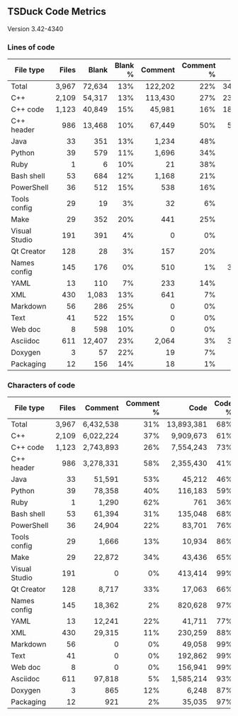 ## TSDuck Code Metrics

Version 3.42-4340

### Lines of code

| File type     |      Files |      Blank |   Blank % |    Comment | Comment % |       Code |    Code % |      Total |
| ------------- | ---------: | ---------: | --------: | ---------: | --------: | ---------: | --------: | ---------: |
| Total         |      3,967 |     72,634 |       13% |    122,202 |       22% |    343,597 |       63% |    538,433 |
| C++           |      2,109 |     54,317 |       13% |    113,430 |       27% |    238,044 |       58% |    405,791 |
| C++ code      |      1,123 |     40,849 |       15% |     45,981 |       16% |    185,199 |       68% |    272,029 |
| C++ header    |        986 |     13,468 |       10% |     67,449 |       50% |     52,845 |       39% |    133,762 |
| Java          |         33 |        351 |       13% |      1,234 |       48% |        981 |       38% |      2,566 |
| Python        |         39 |        579 |       11% |      1,696 |       34% |      2,671 |       54% |      4,946 |
| Ruby          |          1 |          6 |       10% |         21 |       38% |         28 |       50% |         55 |
| Bash shell    |         53 |        684 |       12% |      1,168 |       21% |      3,592 |       65% |      5,444 |
| PowerShell    |         36 |        512 |       15% |        538 |       16% |      2,255 |       68% |      3,305 |
| Tools config  |         29 |         19 |        3% |         32 |        6% |        443 |       89% |        494 |
| Make          |         29 |        352 |       20% |        441 |       25% |        964 |       54% |      1,757 |
| Visual Studio |        191 |        391 |        4% |          0 |        0% |      7,671 |       95% |      8,062 |
| Qt Creator    |        128 |         28 |        3% |        157 |       20% |        568 |       75% |        753 |
| Names config  |        145 |        176 |        0% |        510 |        1% |     30,134 |       97% |     30,820 |
| YAML          |         13 |        110 |        7% |        233 |       14% |      1,224 |       78% |      1,567 |
| XML           |        430 |      1,083 |       13% |        641 |        7% |      6,529 |       79% |      8,253 |
| Markdown      |         56 |        286 |       25% |          0 |        0% |        819 |       74% |      1,105 |
| Text          |         41 |        522 |       15% |          0 |        0% |      2,920 |       84% |      3,442 |
| Web doc       |          8 |        598 |       10% |          0 |        0% |      5,025 |       89% |      5,623 |
| Asciidoc      |        611 |     12,407 |       23% |      2,064 |        3% |     38,615 |       72% |     53,086 |
| Doxygen       |          3 |         57 |       22% |         19 |        7% |        178 |       70% |        254 |
| Packaging     |         12 |        156 |       14% |         18 |        1% |        936 |       84% |      1,110 |

### Characters of code

| File type     |      Files |    Comment | Comment % |       Code |    Code % |      Total |
| ------------- | ---------: | ---------: | --------: | ---------: | --------: | ---------: |
| Total         |      3,967 |  6,432,538 |       31% | 13,893,381 |       68% | 20,398,570 |
| C++           |      2,109 |  6,022,224 |       37% |  9,909,673 |       61% | 15,986,214 |
| C++ code      |      1,123 |  2,743,893 |       26% |  7,554,243 |       73% | 10,338,985 |
| C++ header    |        986 |  3,278,331 |       58% |  2,355,430 |       41% |  5,647,229 |
| Java          |         33 |     51,591 |       53% |     45,212 |       46% |     97,154 |
| Python        |         39 |     78,358 |       40% |    116,183 |       59% |    195,120 |
| Ruby          |          1 |      1,290 |       62% |        761 |       36% |      2,057 |
| Bash shell    |         53 |     61,394 |       31% |    135,048 |       68% |    197,126 |
| PowerShell    |         36 |     24,904 |       22% |     83,701 |       76% |    109,117 |
| Tools config  |         29 |      1,666 |       13% |     10,934 |       86% |     12,619 |
| Make          |         29 |     22,872 |       34% |     43,436 |       65% |     66,660 |
| Visual Studio |        191 |          0 |        0% |    413,414 |       99% |    413,821 |
| Qt Creator    |        128 |      8,717 |       33% |     17,063 |       66% |     25,808 |
| Names config  |        145 |     18,362 |        2% |    820,628 |       97% |    839,166 |
| YAML          |         13 |     12,241 |       22% |     41,711 |       77% |     54,062 |
| XML           |        430 |     29,315 |       11% |    230,259 |       88% |    260,657 |
| Markdown      |         56 |          0 |        0% |     49,058 |       99% |     49,344 |
| Text          |         41 |          0 |        0% |    192,862 |       99% |    193,385 |
| Web doc       |          8 |          0 |        0% |    156,941 |       99% |    157,539 |
| Asciidoc      |        611 |     97,818 |        5% |  1,585,214 |       93% |  1,695,439 |
| Doxygen       |          3 |        865 |       12% |      6,248 |       87% |      7,170 |
| Packaging     |         12 |        921 |        2% |     35,035 |       97% |     36,112 |
